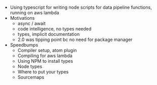 - Using typescript for writing node scripts for data pipeline functions, running on aws lambda
- Motivations
  - async / await
  - code intelligence, no types needed
  - types, implicit documentation
  - 2.0 was tipping point bc no need for package manager
- Speedbumps
  - Compiler setup, atom plugin
  - Compiling for aws lambda
  - Using NPM to install types
  - Node types
  - Where to put your types
  - Sourcemaps
